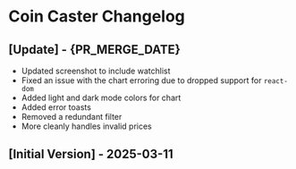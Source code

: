 # Coin Caster Changelog

## [Update] - {PR_MERGE_DATE}

- Updated screenshot to include watchlist
- Fixed an issue with the chart erroring due to dropped support for `react-dom`
- Added light and dark mode colors for chart
- Added error toasts
- Removed a redundant filter
- More cleanly handles invalid prices

## [Initial Version] - 2025-03-11

